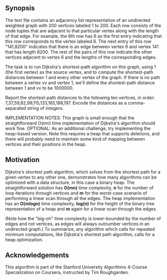 ## Synopsis
The text file contains an adjacency list representation of an undirected weighted graph with 200
vertices labeled 1 to 200. Each row consists of the node tuples that are adjacent to that
particular vertex along with the length of that edge. For example, the 6th row has 6 as the first
entry indicating that this row corresponds to the vertex labeled 6. The next entry of this row
"141,8200" indicates that there is an edge between vertex 6 and vertex 141 that has length 8200.
The rest of the pairs of this row indicate the other vertices adjacent to vertex 6 and the lengths
of the corresponding edges.

The task is to run Dijkstra's shortest-path algorithm on this graph, using 1 (the first vertex)
as the source vertex, and to compute the shortest-path distances between 1 and every other vertex
of the graph. If there is no path between a vertex vv and vertex 1, we'll define the shortest-path
distance between 1 and vv to be 1000000.

Report the shortest-path distances to the following ten vertices, in order:
7,37,59,82,99,115,133,165,188,197. Encode the distances as a comma-separated string of
integers.

IMPLEMENTATION NOTES: This graph is small enough that the straightforward O(mn) time
implementation of Dijkstra's algorithm should work fine. OPTIONAL: As an
additional challenge, try implementing the heap-based version. Note this requires a heap that
supports deletions, and there will probably need to maintain some kind of mapping between vertices and
their positions in the heap.

## Motivation

Dijkstra's shortest path algorithm, which solves from the shortest path for a given vertex to any other one, demonstrates how many algorithms can be optimized with a data structure, in this case a binary heap. The straightforward solution has **O(mn)** time complexity, **n** for the number of loop iterations through vertices and **m** for the worst-case scenario of performing a linear scan through all the edges. The heap implementation has an **O(mlogn)** time complexity, **log(n)** for the height of the binary tree representation of a heap and **m** again for a linear scan through the edges.

(Note how the "big-oh" time complexity is lower-bounded by the number of edges and not vertices, as edges will always outnumber vertices in an undirected graph.) To summarize, any algorithm which calls for repeated minimum computations, like Dijkstra's shortest path algorithm, calls for a heap optimization.  

## Acknowledgements

This algorithm is part of the Stanford University Algorithms 4-Course Specialization on Coursera, instructed by Tim Roughgarden.

